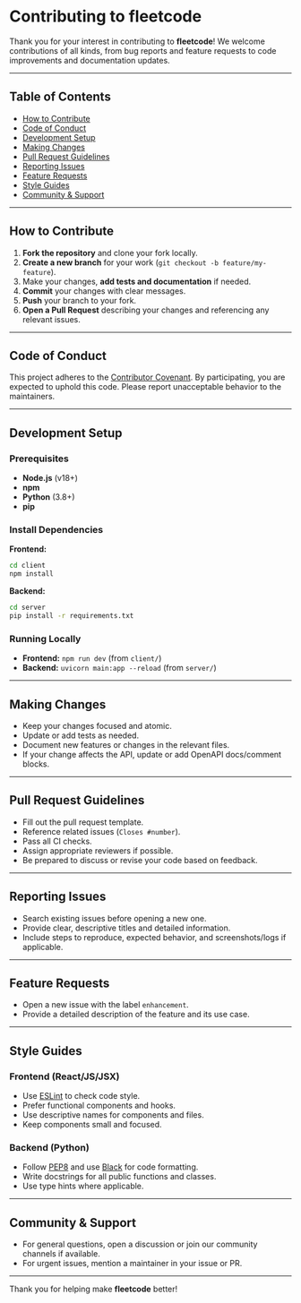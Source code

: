 # Contributing to fleetcode

Thank you for your interest in contributing to **fleetcode**! We welcome contributions of all kinds, from bug reports and feature requests to code improvements and documentation updates.

---

## Table of Contents

- [How to Contribute](#how-to-contribute)
- [Code of Conduct](#code-of-conduct)
- [Development Setup](#development-setup)
- [Making Changes](#making-changes)
- [Pull Request Guidelines](#pull-request-guidelines)
- [Reporting Issues](#reporting-issues)
- [Feature Requests](#feature-requests)
- [Style Guides](#style-guides)
- [Community & Support](#community--support)

---

## How to Contribute

1. **Fork the repository** and clone your fork locally.
2. **Create a new branch** for your work (`git checkout -b feature/my-feature`).
3. Make your changes, **add tests and documentation** if needed.
4. **Commit** your changes with clear messages.
5. **Push** your branch to your fork.
6. **Open a Pull Request** describing your changes and referencing any relevant issues.

---

## Code of Conduct

This project adheres to the [Contributor Covenant](https://www.contributor-covenant.org/). By participating, you are expected to uphold this code. Please report unacceptable behavior to the maintainers.

---

## Development Setup

### Prerequisites

- **Node.js** (v18+)
- **npm**
- **Python** (3.8+)
- **pip**

### Install Dependencies

**Frontend:**
```bash
cd client
npm install
```

**Backend:**
```bash
cd server
pip install -r requirements.txt
```

### Running Locally

- **Frontend:** `npm run dev` (from `client/`)
- **Backend:** `uvicorn main:app --reload` (from `server/`)

---

## Making Changes

- Keep your changes focused and atomic.
- Update or add tests as needed.
- Document new features or changes in the relevant files.
- If your change affects the API, update or add OpenAPI docs/comment blocks.

---

## Pull Request Guidelines

- Fill out the pull request template.
- Reference related issues (`Closes #number`).
- Pass all CI checks.
- Assign appropriate reviewers if possible.
- Be prepared to discuss or revise your code based on feedback.

---

## Reporting Issues

- Search existing issues before opening a new one.
- Provide clear, descriptive titles and detailed information.
- Include steps to reproduce, expected behavior, and screenshots/logs if applicable.

---

## Feature Requests

- Open a new issue with the label `enhancement`.
- Provide a detailed description of the feature and its use case.

---

## Style Guides

### Frontend (React/JS/JSX)
- Use [ESLint](https://eslint.org/) to check code style.
- Prefer functional components and hooks.
- Use descriptive names for components and files.
- Keep components small and focused.

### Backend (Python)
- Follow [PEP8](https://pep8.org/) and use [Black](https://black.readthedocs.io/) for code formatting.
- Write docstrings for all public functions and classes.
- Use type hints where applicable.

---

## Community & Support

- For general questions, open a discussion or join our community channels if available.
- For urgent issues, mention a maintainer in your issue or PR.

---

Thank you for helping make **fleetcode** better!
